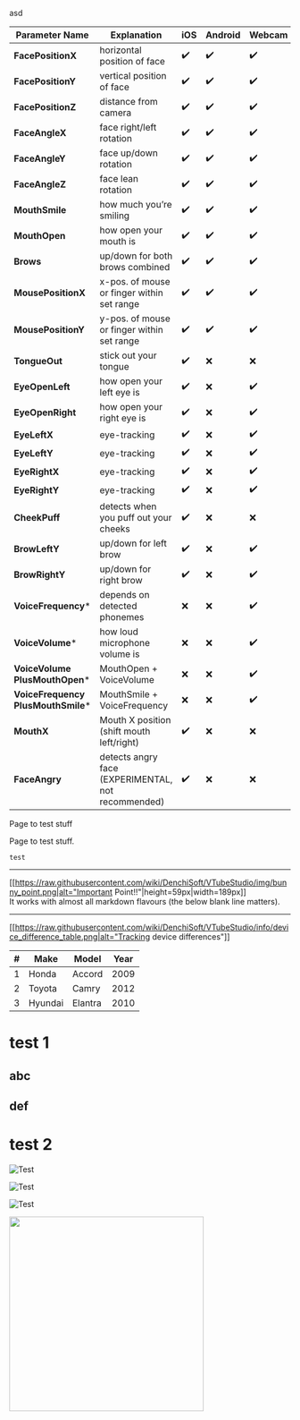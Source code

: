 asd

| Parameter Name | Explanation                 | iOS  | Android | Webcam |
| --------------- | -------------------------- | ---- | ------- | ------- |
| **FacePositionX**  | horizontal position of face | ✔️  | ✔️      |    ✔️ |
| **FacePositionY** | vertical position of face | ✔️ | ✔️ | ✔️ |
| **FacePositionZ** | distance from camera | ✔️ | ✔️ | ✔️ |
| **FaceAngleX** | face right/left rotation | ✔️ | ✔️ | ✔️ |
| **FaceAngleY** | face up/down rotation | ✔️ | ✔️ | ✔️ |
| **FaceAngleZ** | face lean rotation | ✔️ | ✔️ | ✔️ |
| **MouthSmile** | how much you’re smiling | ✔️ | ✔️ | ✔️ |
| **MouthOpen** | how open your mouth is | ✔️ | ✔️ | ✔️ |
| **Brows** | up/down for both brows combined | ✔️ | ✔️ | ✔️ |
| **MousePositionX** | x-pos. of mouse or finger within set range | ✔️ | ✔️ | ✔️ |
| **MousePositionY** | y-pos. of mouse or finger within set range | ✔️ | ✔️ | ✔️ |
| **TongueOut** | stick out your tongue | ✔️ | ❌ | ❌ |
| **EyeOpenLeft** | how open your left eye is | ✔️ | ❌ | ✔️ |
| **EyeOpenRight** | how open your right eye is | ✔️ | ❌ | ✔️ |
| **EyeLeftX** | eye-tracking | ✔️ | ❌ | ✔️ |
| **EyeLeftY** | eye-tracking | ✔️ | ❌ | ✔️ |
| **EyeRightX** | eye-tracking | ✔️ | ❌ | ✔️ |
| **EyeRightY** | eye-tracking | ✔️ | ❌ | ✔️ |
| **CheekPuff** | detects when you puff out your cheeks | ✔️ | ❌ | ❌ |
| **BrowLeftY** | up/down for left brow | ✔️ | ❌ | ✔️ |
| **BrowRightY** | up/down for right brow | ✔️ | ❌ | ✔️ |
| **VoiceFrequency*** | depends on detected phonemes | ❌ | ❌ | ✔️ |
| **VoiceVolume*** | how loud microphone volume is | ❌ | ❌ | ✔️ |
| **VoiceVolume<br/>PlusMouthOpen*** | MouthOpen + VoiceVolume | ❌ | ❌ | ✔️ |
| **VoiceFrequency<br/>PlusMouthSmile*** | MouthSmile + VoiceFrequency | ❌ | ❌ | ✔️ |
| **MouthX** | Mouth X position (shift mouth left/right) | ✔️ | ❌ | ❌ |
| **FaceAngry** | detects angry face (EXPERIMENTAL, not recommended) | ✔️ | ❌ | ❌  |
















Page to test stuff

Page to test stuff.

```
test
```


---
[[https://raw.githubusercontent.com/wiki/DenchiSoft/VTubeStudio/img/bunny_point.png|alt="Important Point!!"|height=59px|width=189px]]<br/>
It works with almost all markdown flavours (the below blank line matters).

---

[[https://raw.githubusercontent.com/wiki/DenchiSoft/VTubeStudio/info/device_difference_table.png|alt="Tracking device differences"]]

<table class="pure-table">
    <thead>
        <tr>
            <th>#</th>
            <th>Make</th>
            <th>Model</th>
            <th>Year</th>
        </tr>
    </thead>
    <tbody>
        <tr>
            <td>1</td>
            <td>Honda</td>
            <td>Accord</td>
            <td>2009</td>
        </tr>
        <tr>
            <td>2</td>
            <td>Toyota</td>
            <td>Camry</td>
            <td>2012</td>
        </tr>
        <tr>
            <td>3</td>
            <td>Hyundai</td>
            <td>Elantra</td>
            <td>2010</td>
        </tr>
    </tbody>
</table>

# test 1

## abc

## def

# test 2

 ![Test](https://raw.githubusercontent.com/wiki/DenchiSoft/VTubeStudio/img/voice_lipsync.jpg)

 ![Test](https://raw.githubusercontent.com/wiki/DenchiSoft/VTubeStudio/img/vts_basic_setup_detail_small.png)


 ![Test](https://raw.githubusercontent.com/wiki/DenchiSoft/VTubeStudio/img/test.png)

<img src="https://raw.githubusercontent.com/wiki/DenchiSoft/VTubeStudio/img/test.png" align="left" height="348" width="348" >